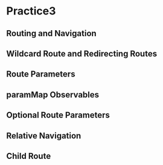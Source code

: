 # Practice3

## Routing and Navigation

## Wildcard Route and Redirecting Routes

## Route Parameters

## paramMap Observables

## Optional Route Parameters

## Relative Navigation

## Child Route